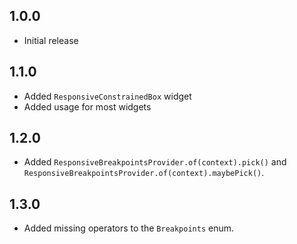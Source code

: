 ## 1.0.0

* Initial release

## 1.1.0

* Added `ResponsiveConstrainedBox` widget
* Added usage for most widgets

## 1.2.0

* Added `ResponsiveBreakpointsProvider.of(context).pick()`
  and `ResponsiveBreakpointsProvider.of(context).maybePick()`.

## 1.3.0

* Added missing operators to the `Breakpoints` enum.
